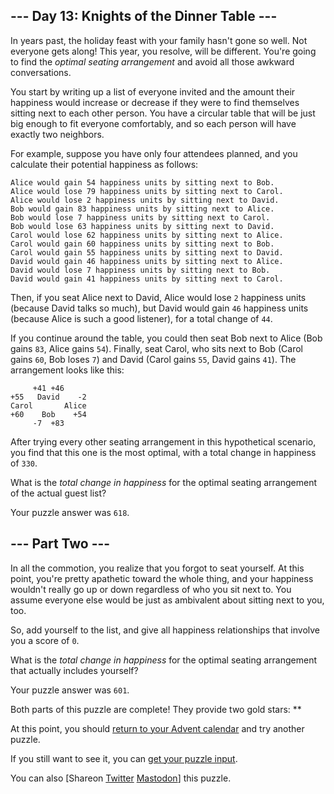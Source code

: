 
--- Day 13: Knights of the Dinner Table ---
-------------------------------------------

In years past, the holiday feast with your family hasn't gone so well. Not everyone gets along! This year, you resolve, will be different. You're going to find the *optimal seating arrangement* and avoid all those awkward conversations.


You start by writing up a list of everyone invited and the amount their happiness would increase or decrease if they were to find themselves sitting next to each other person. You have a circular table that will be just big enough to fit everyone comfortably, and so each person will have exactly two neighbors.


For example, suppose you have only four attendees planned, and you calculate their potential happiness as follows:



```
Alice would gain 54 happiness units by sitting next to Bob.
Alice would lose 79 happiness units by sitting next to Carol.
Alice would lose 2 happiness units by sitting next to David.
Bob would gain 83 happiness units by sitting next to Alice.
Bob would lose 7 happiness units by sitting next to Carol.
Bob would lose 63 happiness units by sitting next to David.
Carol would lose 62 happiness units by sitting next to Alice.
Carol would gain 60 happiness units by sitting next to Bob.
Carol would gain 55 happiness units by sitting next to David.
David would gain 46 happiness units by sitting next to Alice.
David would lose 7 happiness units by sitting next to Bob.
David would gain 41 happiness units by sitting next to Carol.

```

Then, if you seat Alice next to David, Alice would lose `2` happiness units (because David talks so much), but David would gain `46` happiness units (because Alice is such a good listener), for a total change of `44`.


If you continue around the table, you could then seat Bob next to Alice (Bob gains `83`, Alice gains `54`). Finally, seat Carol, who sits next to Bob (Carol gains `60`, Bob loses `7`) and David (Carol gains `55`, David gains `41`). The arrangement looks like this:



```
     +41 +46
+55   David    -2
Carol       Alice
+60    Bob    +54
     -7  +83

```

After trying every other seating arrangement in this hypothetical scenario, you find that this one is the most optimal, with a total change in happiness of `330`.


What is the *total change in happiness* for the optimal seating arrangement of the actual guest list?



Your puzzle answer was `618`.

--- Part Two ---
----------------

In all the commotion, you realize that you forgot to seat yourself. At this point, you're pretty apathetic toward the whole thing, and your happiness wouldn't really go up or down regardless of who you sit next to. You assume everyone else would be just as ambivalent about sitting next to you, too.


So, add yourself to the list, and give all happiness relationships that involve you a score of `0`.


What is the *total change in happiness* for the optimal seating arrangement that actually includes yourself?



Your puzzle answer was `601`.

Both parts of this puzzle are complete! They provide two gold stars: \*\*


At this point, you should [return to your Advent calendar](/2015) and try another puzzle.


If you still want to see it, you can [get your puzzle input](13/input).


You can also [Shareon
 [Twitter](https://twitter.com/intent/tweet?text=I%27ve+completed+%22Knights+of+the+Dinner+Table%22+%2D+Day+13+%2D+Advent+of+Code+2015&url=https%3A%2F%2Fadventofcode%2Ecom%2F2015%2Fday%2F13&related=ericwastl&hashtags=AdventOfCode)
[Mastodon](javascript:void(0);)] this puzzle.


